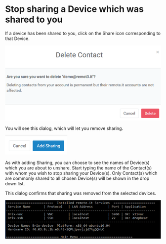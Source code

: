 # Stop sharing a Device which was shared to you

If a device has been shared to you, click on the Share icon corresponding to that Device.  

![](../../.gitbook/assets/image%20%2884%29.png)

You will see this dialog, which will let you remove sharing.

![](../../.gitbook/assets/image%20%28273%29.png)

As with adding Sharing, you can choose to see the names of Device\(s\) which you are about to unshare.  Start typing the name of the Contact\(s\) with whom you wish to stop sharing your Device\(s\).  Only Contact\(s\) which are commonly shared to all chosen Device\(s\) will be shown in the drop down list.

This dialog confirms that sharing was removed from the selected devices.

![](../../.gitbook/assets/image%20%28389%29.png)

